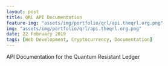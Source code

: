 ```yaml
---
layout: post
title: QRL API Documentation
feature-img: "assets/img/portfolio/qrl/api.theqrl.org.png"
img: "assets/img/portfolio/qrl/api.theqrl.org.png"
date: 22 February 2019
tags: [Web Development, Cryptocurrency, Documentation]
---
```



API Documentation for the Quantum Resistant Ledger